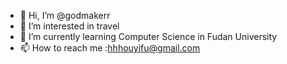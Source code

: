 - 👋 Hi, I’m @godmakerr
- 👀 I’m interested in travel
- 🌱 I’m currently learning Computer Science in Fudan University
- 📫 How to reach me :hhhouyifu@gmail.com
  

<!---
godmakerr/godmakerr is a ✨ special ✨ repository because its `README.md` (this file) appears on your GitHub profile.
You can click the Preview link to take a look at your changes.
--->
